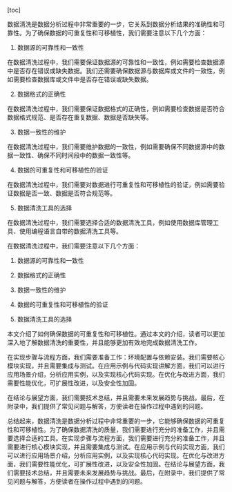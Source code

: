 
[toc]                    
                
                
数据清洗是数据分析过程中非常重要的一步，它关系到数据分析结果的准确性和可靠性。为了确保数据的可重复性和可移植性，我们需要注意以下几个方面：

1. 数据源的可靠性和一致性

在数据清洗过程中，我们需要保证数据源的可靠性和一致性，例如需要检查数据源中是否存在错误或缺失数据。我们还需要确保数据源与数据库或文件的一致性，例如需要检查数据库或文件中是否存在错误或缺失数据。

2. 数据格式的正确性

在数据清洗过程中，我们需要保证数据格式的正确性，例如需要检查数据是否符合数据格式规范、是否存在重复数据、数据是否缺失等。

3. 数据一致性的维护

在数据清洗过程中，我们需要维护数据的一致性，例如需要确保不同数据源中的数据一致性、确保不同时间段中的数据一致性等。

4. 数据的可重复性和可移植性的验证

在数据清洗过程中，我们需要对数据进行可重复性和可移植性的验证，例如需要验证数据是否一致、数据是否符合规范等。

5. 数据清洗工具的选择

在数据清洗过程中，我们需要选择合适的数据清洗工具，例如使用数据库管理工具、使用编程语言自带的数据清洗工具等。

在数据清洗过程中，我们需要注意以下几个方面：

1. 数据源的可靠性和一致性

2. 数据格式的正确性

3. 数据一致性的维护

4. 数据的可重复性和可移植性的验证

5. 数据清洗工具的选择

本文介绍了如何确保数据的可重复性和可移植性。通过本文的介绍，读者可以更加深入地了解数据清洗的重要性，并且能够更加有效地完成数据清洗工作。

在实现步骤与流程方面，我们需要准备工作：环境配置与依赖安装。我们需要核心模块实现，并且需要集成与测试。在应用示例与代码实现讲解方面，我们可以进行应用场景介绍，分析应用实例，以及实现核心代码实现。在优化与改进方面，我们需要性能优化，可扩展性改进，以及安全性加固。

在结论与展望方面，我们需要技术总结，并且需要未来发展趋势与挑战。最后，在附录中，我们提供了常见问题与解答，方便读者在操作过程中遇到的问题。

总结起来，数据清洗是数据分析过程中非常重要的一步，它能够确保数据的可重复性和可移植性。为了确保数据清洗的质量，我们需要进行充分的准备工作，并且需要选择合适的工具。在实现步骤与流程方面，我们需要进行充分的准备工作，并且需要进行核心模块实现，并且需要集成与测试。在应用示例与代码实现方面，我们可以进行应用场景介绍，分析应用实例，以及实现核心代码实现。在优化与改进方面，我们需要性能优化，可扩展性改进，以及安全性加固。在结论与展望方面，我们需要技术总结，并且需要未来发展趋势与挑战。最后，在附录中，我们提供了常见问题与解答，方便读者在操作过程中遇到的问题。

